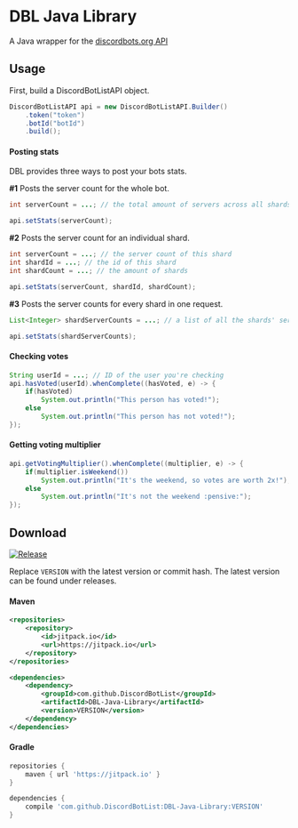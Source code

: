 # DBL Java Library
A Java wrapper for the [discordbots.org API](https://discordbots.org/api/docs)

## Usage

First, build a DiscordBotListAPI object.

```java
DiscordBotListAPI api = new DiscordBotListAPI.Builder()
	.token("token")
	.botId("botId")
	.build();
```

#### Posting stats

DBL provides three ways to post your bots stats.

**#1**
Posts the server count for the whole bot.
```java
int serverCount = ...; // the total amount of servers across all shards

api.setStats(serverCount);
```

**#2**
Posts the server count for an individual shard.
```java
int serverCount = ...; // the server count of this shard
int shardId = ...; // the id of this shard
int shardCount = ...; // the amount of shards

api.setStats(serverCount, shardId, shardCount);
```

**#3**
Posts the server counts for every shard in one request.
```java
List<Integer> shardServerCounts = ...; // a list of all the shards' server counts

api.setStats(shardServerCounts);
```

#### Checking votes

```java
String userId = ...; // ID of the user you're checking
api.hasVoted(userId).whenComplete((hasVoted, e) -> {
	if(hasVoted)
		System.out.println("This person has voted!");
	else
		System.out.println("This person has not voted!");
});
```

#### Getting voting multiplier

```java
api.getVotingMultiplier().whenComplete((multiplier, e) -> {
	if(multiplier.isWeekend())
		System.out.println("It's the weekend, so votes are worth 2x!");
	else
		System.out.println("It's not the weekend :pensive:");
});
```

## Download

[![Release](https://jitpack.io/v/DiscordBotList/DBL-Java-Library.svg)](https://jitpack.io/#DiscordBotList/DBL-Java-Library)

Replace `VERSION` with the latest version or commit hash. The latest version can be found under releases.

#### Maven

```xml
<repositories>
    <repository>
        <id>jitpack.io</id>
        <url>https://jitpack.io</url>
    </repository>
</repositories>
```
```xml
<dependencies>
    <dependency>
        <groupId>com.github.DiscordBotList</groupId>
        <artifactId>DBL-Java-Library</artifactId>
        <version>VERSION</version>
    </dependency>
</dependencies>
```

#### Gradle 
```gradle
repositories {
    maven { url 'https://jitpack.io' }
}
```
```gradle
dependencies {
    compile 'com.github.DiscordBotList:DBL-Java-Library:VERSION'
}
```


